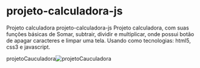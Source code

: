 # projeto-calculadora-js
Projeto calculadora
projeto-calculadora-js
Projeto calculadora, com suas funções básicas de Somar, subtrair, dividir e multiplicar, onde possui botão de apagar caracteres e limpar uma tela. Usando como tecnologias: html5, css3 e javascript.

projetoCauculadora![projetoCauculadora](https://user-images.githubusercontent.com/49289106/157794718-dc59d40f-7dc6-428b-ac7e-71c92f0116d2.jpg)
